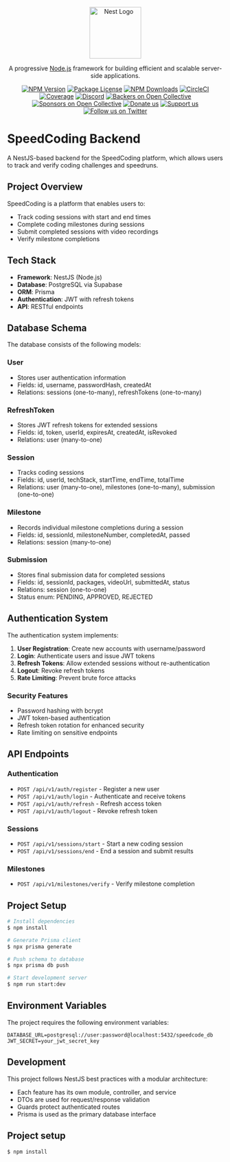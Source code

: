 <p align="center">
  <a href="http://nestjs.com/" target="blank"><img src="https://nestjs.com/img/logo-small.svg" width="120" alt="Nest Logo" /></a>
</p>

[circleci-image]: https://img.shields.io/circleci/build/github/nestjs/nest/master?token=abc123def456
[circleci-url]: https://circleci.com/gh/nestjs/nest

  <p align="center">A progressive <a href="http://nodejs.org" target="_blank">Node.js</a> framework for building efficient and scalable server-side applications.</p>
    <p align="center">
<a href="https://www.npmjs.com/~nestjscore" target="_blank"><img src="https://img.shields.io/npm/v/@nestjs/core.svg" alt="NPM Version" /></a>
<a href="https://www.npmjs.com/~nestjscore" target="_blank"><img src="https://img.shields.io/npm/l/@nestjs/core.svg" alt="Package License" /></a>
<a href="https://www.npmjs.com/~nestjscore" target="_blank"><img src="https://img.shields.io/npm/dm/@nestjs/common.svg" alt="NPM Downloads" /></a>
<a href="https://circleci.com/gh/nestjs/nest" target="_blank"><img src="https://img.shields.io/circleci/build/github/nestjs/nest/master" alt="CircleCI" /></a>
<a href="https://coveralls.io/github/nestjs/nest?branch=master" target="_blank"><img src="https://coveralls.io/repos/github/nestjs/nest/badge.svg?branch=master#9" alt="Coverage" /></a>
<a href="https://discord.gg/G7Qnnhy" target="_blank"><img src="https://img.shields.io/badge/discord-online-brightgreen.svg" alt="Discord"/></a>
<a href="https://opencollective.com/nest#backer" target="_blank"><img src="https://opencollective.com/nest/backers/badge.svg" alt="Backers on Open Collective" /></a>
<a href="https://opencollective.com/nest#sponsor" target="_blank"><img src="https://opencollective.com/nest/sponsors/badge.svg" alt="Sponsors on Open Collective" /></a>
  <a href="https://paypal.me/kamilmysliwiec" target="_blank"><img src="https://img.shields.io/badge/Donate-PayPal-ff3f59.svg" alt="Donate us"/></a>
    <a href="https://opencollective.com/nest#sponsor"  target="_blank"><img src="https://img.shields.io/badge/Support%20us-Open%20Collective-41B883.svg" alt="Support us"></a>
  <a href="https://twitter.com/nestframework" target="_blank"><img src="https://img.shields.io/twitter/follow/nestframework.svg?style=social&label=Follow" alt="Follow us on Twitter"></a>
</p>
  <!--[![Backers on Open Collective](https://opencollective.com/nest/backers/badge.svg)](https://opencollective.com/nest#backer)
  [![Sponsors on Open Collective](https://opencollective.com/nest/sponsors/badge.svg)](https://opencollective.com/nest#sponsor)-->

# SpeedCoding Backend

A NestJS-based backend for the SpeedCoding platform, which allows users to track and verify coding challenges and speedruns.

## Project Overview

SpeedCoding is a platform that enables users to:

- Track coding sessions with start and end times
- Complete coding milestones during sessions
- Submit completed sessions with video recordings
- Verify milestone completions

## Tech Stack

- **Framework**: NestJS (Node.js)
- **Database**: PostgreSQL via Supabase
- **ORM**: Prisma
- **Authentication**: JWT with refresh tokens
- **API**: RESTful endpoints

## Database Schema

The database consists of the following models:

### User

- Stores user authentication information
- Fields: id, username, passwordHash, createdAt
- Relations: sessions (one-to-many), refreshTokens (one-to-many)

### RefreshToken

- Stores JWT refresh tokens for extended sessions
- Fields: id, token, userId, expiresAt, createdAt, isRevoked
- Relations: user (many-to-one)

### Session

- Tracks coding sessions
- Fields: id, userId, techStack, startTime, endTime, totalTime
- Relations: user (many-to-one), milestones (one-to-many), submission (one-to-one)

### Milestone

- Records individual milestone completions during a session
- Fields: id, sessionId, milestoneNumber, completedAt, passed
- Relations: session (many-to-one)

### Submission

- Stores final submission data for completed sessions
- Fields: id, sessionId, packages, videoUrl, submittedAt, status
- Relations: session (one-to-one)
- Status enum: PENDING, APPROVED, REJECTED

## Authentication System

The authentication system implements:

1. **User Registration**: Create new accounts with username/password
2. **Login**: Authenticate users and issue JWT tokens
3. **Refresh Tokens**: Allow extended sessions without re-authentication
4. **Logout**: Revoke refresh tokens
5. **Rate Limiting**: Prevent brute force attacks

### Security Features

- Password hashing with bcrypt
- JWT token-based authentication
- Refresh token rotation for enhanced security
- Rate limiting on sensitive endpoints

## API Endpoints

### Authentication

- `POST /api/v1/auth/register` - Register a new user
- `POST /api/v1/auth/login` - Authenticate and receive tokens
- `POST /api/v1/auth/refresh` - Refresh access token
- `POST /api/v1/auth/logout` - Revoke refresh token

### Sessions

- `POST /api/v1/sessions/start` - Start a new coding session
- `POST /api/v1/sessions/end` - End a session and submit results

### Milestones

- `POST /api/v1/milestones/verify` - Verify milestone completion

## Project Setup

```bash
# Install dependencies
$ npm install

# Generate Prisma client
$ npx prisma generate

# Push schema to database
$ npx prisma db push

# Start development server
$ npm run start:dev
```

## Environment Variables

The project requires the following environment variables:

```
DATABASE_URL=postgresql://user:password@localhost:5432/speedcode_db
JWT_SECRET=your_jwt_secret_key
```

## Development

This project follows NestJS best practices with a modular architecture:

- Each feature has its own module, controller, and service
- DTOs are used for request/response validation
- Guards protect authenticated routes
- Prisma is used as the primary database interface

## Project setup

```bash
$ npm install
```
